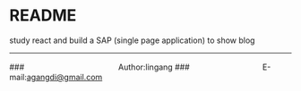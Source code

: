 README
===========================

study react and build a SAP (single page application) to show blog

****
###　　　　　　　　　　　　Author:lingang
###　　　　　　　　　 E-mail:agangdi@gmail.com


